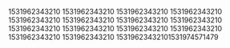 1531962343210
1531962343210
1531962343210
1531962343210
1531962343210
1531962343210
1531962343210
1531962343210
1531962343210
1531962343210
1531962343210
1531962343210
1531962343210
1531962343210
15319623432101531974571479